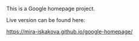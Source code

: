 This is a Google homepage project.

Live version can be found here:

https://mira-iskakova.github.io/google-homepage/